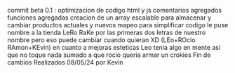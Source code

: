 commit beta 0.1 :
    optimizacion de codigo html y js
    comentarios agregados
    funciones agregadas 
    creacion de un array escalable para almacenar y cambiar productos actuales y nuevos
    mapeo para simplificar codigo
    le puse nombre a la tienda LeRo RaKe por las primeras dos letras de nuestro nombre pero eso puede cambiar cuando quieran XD (LEo+ROcio RAmon+KEvin)
    en cuanto a mejoras esteticas Leo tenia algo en mente asi que no toque nada sumado a que rocio queria armar un crokies
    Fin de cambios Realizados 08/05/24 por Kevin   
